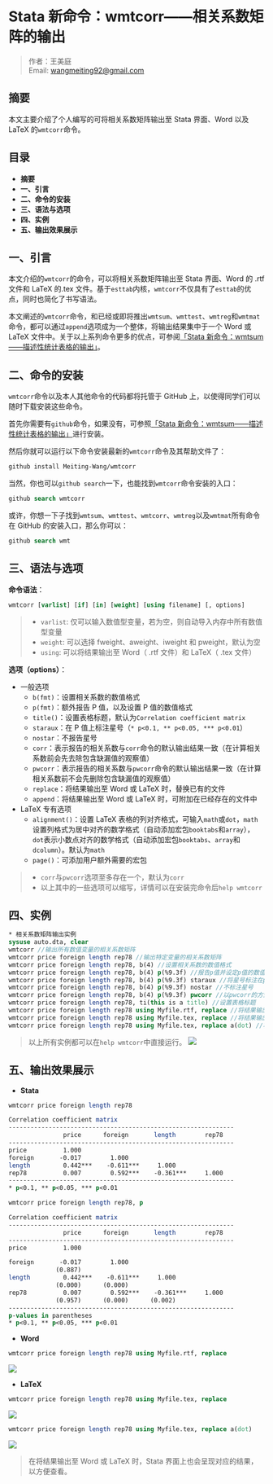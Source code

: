 # Stata 新命令：wmtcorr——相关系数矩阵的输出

> 作者：王美庭  
> Email: wangmeiting92@gmail.com

## 摘要

本文主要介绍了个人编写的可将相关系数矩阵输出至 Stata 界面、Word 以及 LaTeX 的`wmtcorr`命令。

## 目录

- **摘要**
- **一、引言**
- **二、命令的安装**
- **三、语法与选项**
- **四、实例**
- **五、输出效果展示**

## 一、引言

本文介绍的`wmtcorr`的命令，可以将相关系数矩阵输出至 Stata 界面、Word 的 .rtf 文件和 LaTeX 的.tex 文件。基于`esttab`内核，`wmtcorr`不仅具有了`esttab`的优点，同时也简化了书写语法。

本文阐述的`wmtcorr`命令，和已经或即将推出`wmtsum`、`wmttest`、`wmtreg`和`wmtmat`命令，都可以通过`append`选项成为一个整体，将输出结果集中于一个 Word 或 LaTeX 文件中。关于以上系列命令更多的优点，可参阅[「Stata 新命令：wmtsum——描述性统计表格的输出」](https://mp.weixin.qq.com/s/oLgXf0KTgoePOnN1mJUllA)。

## 二、命令的安装

`wmtcorr`命令以及本人其他命令的代码都将托管于 GitHub 上，以使得同学们可以随时下载安装这些命令。

首先你需要有`github`命令，如果没有，可参照[「Stata 新命令：wmtsum——描述性统计表格的输出」](https://mp.weixin.qq.com/s/oLgXf0KTgoePOnN1mJUllA)进行安装。

然后你就可以运行以下命令安装最新的`wmtcorr`命令及其帮助文件了：

```stata
github install Meiting-Wang/wmtcorr
```

当然，你也可以`github search`一下，也能找到`wmtcorr`命令安装的入口：

```stata
github search wmtcorr
```

或许，你想一下子找到`wmtsum`、`wmttest`、`wmtcorr`、`wmtreg`以及`wmtmat`所有命令在 GitHub 的安装入口，那么你可以：

```stata
github search wmt
```

## 三、语法与选项

**命令语法**：

```stata
wmtcorr [varlist] [if] [in] [weight] [using filename] [, options]
```

> - `varlist`: 仅可以输入数值型变量，若为空，则自动导入内存中所有数值型变量
> - `weight`: 可以选择 fweight、aweight、iweight 和 pweight，默认为空
> - `using`: 可以将结果输出至 Word（ .rtf 文件）和 LaTeX（ .tex 文件）

**选项（options）**：

- 一般选项
  - `b(fmt)`：设置相关系数的数值格式
  - `p(fmt)`：额外报告 P 值，以及设置 P 值的数值格式
  - `title()`：设置表格标题，默认为`Correlation coefficient matrix`
  - `staraux`：在 P 值上标注星号（`* p<0.1, ** p<0.05, *** p<0.01`）
  - `nostar`：不报告星号
  - `corr`：表示报告的相关系数与`corr`命令的默认输出结果一致（在计算相关系数前会先去除包含缺漏值的观察值）
  - `pwcorr`：表示报告的相关系数与`pwcorr`命令的默认输出结果一致（在计算相关系数前不会先删除包含缺漏值的观察值）
  - `replace`：将结果输出至 Word 或 LaTeX 时，替换已有的文件
  - `append`：将结果输出至 Word 或 LaTeX 时，可附加在已经存在的文件中
- LaTeX 专有选项
  - `alignment()`：设置 LaTeX 表格的列对齐格式，可输入`math`或`dot`，`math`设置列格式为居中对齐的数学格式（自动添加宏包`booktabs`和`array`），`dot`表示小数点对齐的数学格式（自动添加宏包`booktabs`、`array`和`dcolumn`）。默认为`math`
  - `page()`：可添加用户额外需要的宏包

> - `corr`与`pwcorr`选项至多存在一个，默认为`corr`
> - 以上其中的一些选项可以缩写，详情可以在安装完命令后`help wmtcorr`

## 四、实例

```stata
* 相关系数矩阵输出实例
sysuse auto.dta, clear
wmtcorr //输出所有数值变量的相关系数矩阵
wmtcorr price foreign length rep78 //输出特定变量的相关系数矩阵
wmtcorr price foreign length rep78, b(4) //设置相关系数的数值格式
wmtcorr price foreign length rep78, b(4) p(%9.3f) //报告p值并设定p值的数值格式
wmtcorr price foreign length rep78, b(4) p(%9.3f) staraux //将星号标注在p值上
wmtcorr price foreign length rep78, b(4) p(%9.3f) nostar //不标注星号
wmtcorr price foreign length rep78, b(4) p(%9.3f) pwcorr //以pwcorr的方式报告相关系数矩阵
wmtcorr price foreign length rep78, ti(this is a title) //设置表格标题
wmtcorr price foreign length rep78 using Myfile.rtf, replace //将结果输出至 Word
wmtcorr price foreign length rep78 using Myfile.tex, replace //将结果输出与 LaTeX
wmtcorr price foreign length rep78 using Myfile.tex, replace a(dot) //将 LaTeX 列表格格式设置为小数点对齐
```

> 以上所有实例都可以在`help wmtcorr`中直接运行。
> ![](https://imgkr.cn-bj.ufileos.com/67d6ef19-c7e0-4617-a657-0329cb2825bd.png)

## 五、输出效果展示

- **Stata**

```stata
wmtcorr price foreign length rep78
```

```stata
Correlation coefficient matrix
--------------------------------------------------------------
               price      foreign       length        rep78
--------------------------------------------------------------
price          1.000
foreign       -0.017        1.000
length         0.442***    -0.611***     1.000
rep78          0.007        0.592***    -0.361***     1.000
--------------------------------------------------------------
* p<0.1, ** p<0.05, *** p<0.01
```

```stata
wmtcorr price foreign length rep78, p
```

```stata
Correlation coefficient matrix
--------------------------------------------------------------
               price      foreign       length        rep78
--------------------------------------------------------------
price          1.000

foreign       -0.017        1.000
             (0.887)
length         0.442***    -0.611***     1.000
             (0.000)      (0.000)
rep78          0.007        0.592***    -0.361***     1.000
             (0.957)      (0.000)      (0.002)
--------------------------------------------------------------
p-values in parentheses
* p<0.1, ** p<0.05, *** p<0.01
```

- **Word**

```stata
wmtcorr price foreign length rep78 using Myfile.rtf, replace
```

![](https://imgkr.cn-bj.ufileos.com/1f5f476d-a4da-4bd2-8e15-861fd0a82058.png)

- **LaTeX**

```stata
wmtcorr price foreign length rep78 using Myfile.tex, replace
```

![](https://imgkr.cn-bj.ufileos.com/e75e63c9-5f58-4186-9cca-54c79ffce769.png)

```stata
wmtcorr price foreign length rep78 using Myfile.tex, replace a(dot)
```

![](https://imgkr.cn-bj.ufileos.com/e7ff8dab-cf40-4604-ad75-bf2c90709c70.png)

> 在将结果输出至 Word 或 LaTeX 时，Stata 界面上也会呈现对应的结果，以方便查看。
